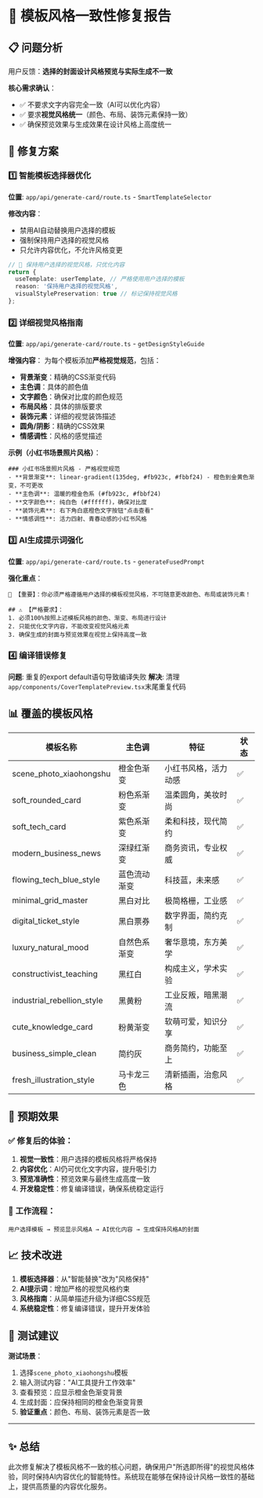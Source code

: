 # 🎨 模板风格一致性修复报告

## 📋 问题分析

用户反馈：**选择的封面设计风格预览与实际生成不一致**

**核心需求确认**：
- ✅ 不要求文字内容完全一致（AI可以优化内容）
- ✅ 要求**视觉风格统一**（颜色、布局、装饰元素保持一致）
- ✅ 确保预览效果与生成效果在设计风格上高度统一

## 🔧 修复方案

### 1️⃣ **智能模板选择器优化**
**位置**: `app/api/generate-card/route.ts` - `SmartTemplateSelector`

**修改内容**：
- 禁用AI自动替换用户选择的模板
- 强制保持用户选择的视觉风格
- 只允许内容优化，不允许风格变更

```typescript
// 🎨 保持用户选择的视觉风格，只优化内容
return {
  useTemplate: userTemplate, // 严格使用用户选择的模板
  reason: '保持用户选择的视觉风格',
  visualStylePreservation: true // 标记保持视觉风格
};
```

### 2️⃣ **详细视觉风格指南**
**位置**: `app/api/generate-card/route.ts` - `getDesignStyleGuide`

**增强内容**：
为每个模板添加**严格视觉规范**，包括：
- **背景渐变**：精确的CSS渐变代码
- **主色调**：具体的颜色值
- **文字颜色**：确保对比度的颜色规范
- **布局风格**：具体的排版要求
- **装饰元素**：详细的视觉装饰描述
- **圆角/阴影**：精确的CSS效果
- **情感调性**：风格的感觉描述

**示例（小红书场景照片风格）**：
```
### 小红书场景照片风格 - 严格视觉规范
- **背景渐变**: linear-gradient(135deg, #fb923c, #fbbf24) - 橙色到金黄色渐变，不可更改
- **主色调**: 温暖的橙金色系 (#fb923c, #fbbf24)  
- **文字颜色**: 纯白色 (#ffffff)，确保对比度
- **装饰元素**: 右下角白底橙色文字按钮"点击查看"
- **情感调性**: 活力四射、青春动感的小红书风格
```

### 3️⃣ **AI生成提示词强化**
**位置**: `app/api/generate-card/route.ts` - `generateFusedPrompt`

**强化重点**：
```
🎨 【重要】：你必须严格遵循用户选择的模板视觉风格，不可随意更改颜色、布局或装饰元素！

## ⚠️ 【严格要求】：
1. 必须100%按照上述模板风格的颜色、渐变、布局进行设计
2. 只能优化文字内容，不能改变视觉风格元素  
3. 确保生成的封面与预览效果在视觉上保持高度一致
```

### 4️⃣ **编译错误修复**
**问题**: 重复的export default语句导致编译失败
**解决**: 清理`app/components/CoverTemplatePreview.tsx`末尾重复代码

## 📊 覆盖的模板风格

| 模板名称 | 主色调 | 特征 | 状态 |
|---------|--------|------|------|
| scene_photo_xiaohongshu | 橙金色渐变 | 小红书风格，活力动感 | ✅ |
| soft_rounded_card | 粉色系渐变 | 温柔圆角，美妆时尚 | ✅ |  
| soft_tech_card | 紫色系渐变 | 柔和科技，现代简约 | ✅ |
| modern_business_news | 深绿红渐变 | 商务资讯，专业权威 | ✅ |
| flowing_tech_blue_style | 蓝色流动渐变 | 科技蓝，未来感 | ✅ |
| minimal_grid_master | 黑白对比 | 极简格栅，工业感 | ✅ |
| digital_ticket_style | 黑白票券 | 数字界面，简约克制 | ✅ |
| luxury_natural_mood | 自然色系渐变 | 奢华意境，东方美学 | ✅ |
| constructivist_teaching | 黑红白 | 构成主义，学术实验 | ✅ |
| industrial_rebellion_style | 黑黄粉 | 工业反叛，暗黑潮流 | ✅ |
| cute_knowledge_card | 粉黄渐变 | 软萌可爱，知识分享 | ✅ |
| business_simple_clean | 简约灰 | 商务简约，功能至上 | ✅ |
| fresh_illustration_style | 马卡龙三色 | 清新插画，治愈风格 | ✅ |

## 🎯 预期效果

### ✅ **修复后的体验**：
1. **视觉一致性**：用户选择的模板风格将严格保持
2. **内容优化**：AI仍可优化文字内容，提升吸引力
3. **预览准确性**：预览效果与最终生成高度一致
4. **开发稳定性**：修复编译错误，确保系统稳定运行

### 🔄 **工作流程**：
```
用户选择模板 → 预览显示风格A → AI优化内容 → 生成保持风格A的封面
```

## 📈 技术改进

1. **模板选择器**：从"智能替换"改为"风格保持"
2. **AI提示词**：增加严格的视觉风格约束
3. **风格指南**：从简单描述升级为详细CSS规范
4. **系统稳定性**：修复编译错误，提升开发体验

## 🚀 测试建议

**测试场景**：
1. 选择`scene_photo_xiaohongshu`模板
2. 输入测试内容："AI工具提升工作效率"
3. 查看预览：应显示橙金色渐变背景
4. 生成封面：应保持相同的橙金色渐变背景
5. **验证重点**：颜色、布局、装饰元素是否一致

---

## ✨ 总结

此次修复解决了模板风格不一致的核心问题，确保用户"所选即所得"的视觉风格体验，同时保持AI内容优化的智能特性。系统现在能够在保持设计风格一致性的基础上，提供高质量的内容优化服务。 